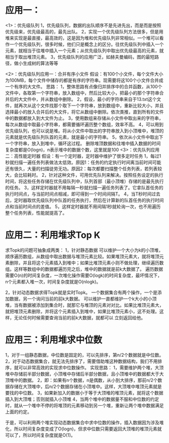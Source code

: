 

# 应用一：

<1>：优先级队列
1，优先级队列，数据的出队顺序不是先进先出，而是而是按照优先级来，优先级最高的，最先出队。
2，实现一个优先级队列方法很多，但是用堆来实现是最直接，最高效的，这是因为堆和优先级队列非常相似。一个堆可以看作一个优先级队列，很多时候，他们只是概念上的区分。往优先级队列中插入一个元素，就相当于往堆中插入一个元素；从优先级队列中取出优先级最高的元素，就相当于取出堆顶元素。
3，优先级队列的应用广泛，如赫夫曼编码，图的最短路径，做小生成树的算法等等

<2>：优先级队列应用一：合并有序小文件
假设：有100个小文件，每个文件大小为100MB，每个文件中储存的都是有序的字符串。现需要将这100个小文件合并成一个有序的大文件。
思路：
1，整体思路有点像归并排序中的合并函数，从100个文件中，各取第一个字符串，放入数组中，然后比较大小，把最小的那个字符串合并后的大文件中，并从数组中删除。
2，假设，最小的字符串来自于13.txt这个文件，就再次从这个文件找那个取下一个字符串，放到数组中，重新比较大小，并且选择最小的放入合并后的大文件，将它从数组中删除。依次类推，直到所有的文件中的数据都放入到大文件为止。
3，使用数组来存储从小文件中取出来的字符串，每次从数组中取最小字符串，都需要循环遍历整个数组，效率不高。
4，可以用到优先级队列，也可以说是堆。将从小文件中取出的字符串放入到小顶堆中，堆顶的元素就是优先级队列队首的元素，就是最小的字符串。
5，依次从小文件中取出下一个字符串，放入到堆中，循环这过程。
删除堆顶数据和往堆中插入数据的时间复杂度都是O(logn)，n表示堆中的数据个数，这里就是100
<3>：优先队列应用二：高性能定时器
假设：有一个定时器，定时器中维护了很多定时任务
1，每过1秒就扫描一遍任务列表做法太低效。原因1：任务的约定执行时间离当前时间可能还有很久，大量的扫描徒劳无功。原因2：每次都要扫描整个任务列表，若列表较大，会比较耗时。
2，针对这种文件，可用优先队列来解决。按照任务设定的执行时间，将这些任务存储在优先级队列中，队列首部（最小顶堆）存储的是最先执行的任务。
3，这样定时器就不用每隔一秒就扫描一遍任务列表了。它拿队首任务的执行时间点，与当前时间点相减，即可得到一个时间间隔T。
4，当T秒时间过去后，定时器取优先级队列中队首的任务执行，然后在计算新的队首任务的执行时间点和当前时间点的差值。
5，这样定时器就不用间隔1秒就轮询一次，也不用遍历整个任务列表，性能就提高了。

# 应用二：利用堆求Top K

求Topk的问题可抽象成两类：
1，针对静态数据
可以维护一个大小为k的小顶堆，顺序遍历数组，从数组中取出数据与堆顶元素比较。如果堆顶元素大，就将堆顶元素删除，并且将这个元素插入到堆中；如果比堆顶元素小则不做处理，继续遍历数组。这样等数组中的数据都遍历完之后，堆中的数据就是前k大数据了。
遍历数据需要O(n)的时间复杂度，一次堆化操作需要O(logk)的时间复杂度，最坏情况下，n个元素都入堆一次，时间复杂度就是O(nlogk)。

2，针对动态数据求得Topk就是实时Topk。
一个数据集合有两个操作，一个是添加数据，另一个询问当前的前k大数据。
可以维护一直都维护一个k大小的小顶堆，当有数据被添加到集合时，就那它与堆顶的元素对对比。如果比堆顶元素大，就把堆顶元素删除，并将这个元素插入到堆中，如果比堆顶元素小，这不处理。这样，无论任何时候需要查询当前的前k大数据，就都可以 立刻返回给他。

# 应用三：利用堆求中位数

1，对于一组静态数据，中位数是固定的，可以先排序，第n/2个数据就是中位数。
2，对于动态数据集合，就无法先排序了，需要借助堆这种数据结构，我们不用排序，就可以非常高效的实现求中位数操作。
实现思路：
1，需要维护两个堆，大顶堆中存储前半部分数据，小顶堆中存储后半部分数据，且小顶堆中的数据都大于大顶堆中的数据。
2，即：如果有n个数据，n是偶数，从小到大排序，那前n/2个数据存储在大顶堆中，后n/2个数据存储在小顶堆中。这样，大顶堆中堆顶元素就是要找的中位数。
3，如果新加入的数据小于等于大顶堆的堆顶元素，就将这个数据插入到大顶堆；否则就插入小顶堆
4，当两个堆中的数据量不服和中位数的约定时，就从一个堆中不停的将堆顶的元素移动到另一个堆，重新让两个堆中数据满足上面的约定。

于是，可以利用两个堆实现动态数据集合中求中位数的操作，插入数据因为涉及堆化，所以时间复杂度变成了O(logn)，但求中位数只需要返回大顶堆的堆顶元素就可以了，所以时间复杂度就是O(1)。
